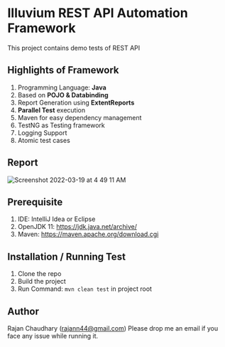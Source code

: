 # Illuvium REST API Automation Framework

This project contains demo tests of REST API

## Highlights of Framework

1. Programming Language: **Java**
2. Based on **POJO & Databinding**
3. Report Generation using **ExtentReports**
4. **Parallel Test** execution
5. Maven for easy dependency management
6. TestNG as Testing framework
7. Logging Support
8. Atomic test cases

## Report
![Screenshot 2022-03-19 at 4 49 11 AM](https://user-images.githubusercontent.com/60035342/159096589-34fd2b3c-caa0-43a8-8a4a-1c49d8e54c88.png)

## Prerequisite

1. IDE: IntelliJ Idea or Eclipse
2. OpenJDK 11: https://jdk.java.net/archive/
3. Maven: https://maven.apache.org/download.cgi

## Installation / Running Test
1. Clone the repo
2. Build the project
3. Run Command: <code>mvn clean test</code> in project root

## Author
Rajan Chaudhary (rajann44@gmail.com)
Please drop me an email if you face any issue while running it.
